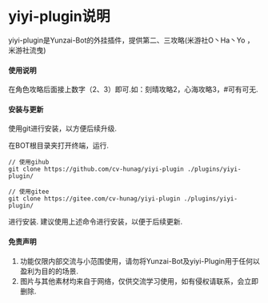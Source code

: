 # yiyi-plugin说明

yiyi-plugin是Yunzai-Bot的外挂插件，提供第二、三攻略(米游社O丶Ha丶Yo ，米游社流曳)

#### 使用说明
在角色攻略后面接上数字（2、3）即可.如：刻晴攻略2，心海攻略3，#可有可无.


#### 安装与更新

使用git进行安装，以方便后续升级.

在BOT根目录夹打开终端，运行.

```
// 使用gihub
git clone https://github.com/cv-hunag/yiyi-plugin ./plugins/yiyi-plugin/

// 使用gitee
git clone https://gitee.com/cv-hunag/yiyi-plugin ./plugins/yiyi-plugin/
```
进行安装.
建议使用上述命令进行安装，以便于后续更新.
#### 免责声明
1. 功能仅限内部交流与小范围使用，请勿将Yunzai-Bot及yiyi-Plugin用于任何以盈利为目的的场景.
2. 图片与其他素材均来自于网络，仅供交流学习使用，如有侵权请联系，会立即删除.

